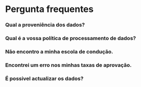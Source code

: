 # Pergunta frequentes

### Qual a proveniência dos dados?

### Qual é a vossa política de processamento de dados?

### Não encontro a minha escola de condução.

### Encontrei um erro nos minhas taxas de aprovação.

### É possivel actualizar os dados?
